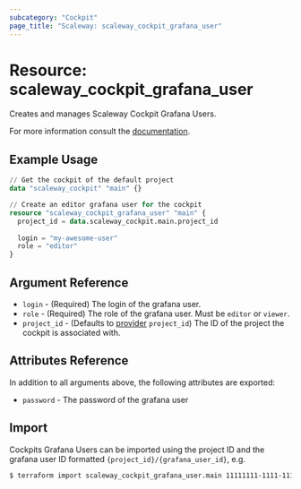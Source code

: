 ```yaml
---
subcategory: "Cockpit"
page_title: "Scaleway: scaleway_cockpit_grafana_user"
---
```


# Resource: scaleway_cockpit_grafana_user

Creates and manages Scaleway Cockpit Grafana Users.

For more information consult the [documentation](https://www.scaleway.com/en/docs/observability/cockpit/concepts/#grafana-users).

## Example Usage

```terraform
// Get the cockpit of the default project
data "scaleway_cockpit" "main" {}

// Create an editor grafana user for the cockpit
resource "scaleway_cockpit_grafana_user" "main" {
  project_id = data.scaleway_cockpit.main.project_id
  
  login = "my-awesome-user"
  role = "editor"
}
```


## Argument Reference

- `login` - (Required) The login of the grafana user.
- `role` - (Required) The role of the grafana user. Must be `editor` or `viewer`.
- `project_id` - (Defaults to [provider](../index.md#project_id) `project_id`) The ID of the project the cockpit is associated with.

## Attributes Reference

In addition to all arguments above, the following attributes are exported:

- `password` - The password of the grafana user

## Import

Cockpits Grafana Users can be imported using the project ID and the grafana user ID formatted `{project_id}/{grafana_user_id}`, e.g.

```bash
$ terraform import scaleway_cockpit_grafana_user.main 11111111-1111-1111-1111-111111111111/2
```
